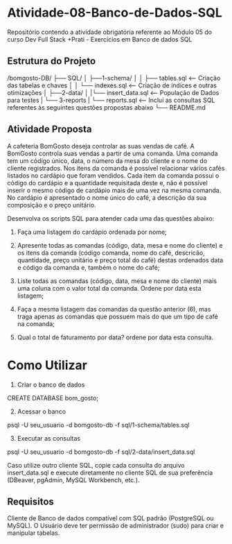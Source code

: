 # Atividade-08-Banco-de-Dados-SQL

Repositório contendo a atividade obrigatória referente ao Módulo 05 do curso Dev Full Stack +Prati - Exercícios em Banco de dados SQL

## Estrutura do Projeto

/bomgosto-DB/
├── SQL/
│ ├──1-schema/
│ │ ├── tables.sql <-- Criação das tabelas e chaves
│ │ └── indexes.sql <-- Criação de índices e outras otimizações
│ ├──2-data/
│ |└── insert_data.sql <-- População de Dados para testes
| └── 3-reports
| └── reports.sql <-- Inclui as consultas SQL referentes às seguintes questões propostas abaixo
└── README.md

## Atividade Proposta

A cafeteria BomGosto deseja controlar as suas vendas de café. A BomGosto controla suas vendas a partir de uma comanda. Uma comanda tem um código único, data, o número da mesa do cliente e o nome do cliente registrados. Nos itens da comanda é possível relacionar vários cafés listados no cardápio que foram vendidos. Cada item da comanda possui o código do cardápio e a quantidade requisitada deste e, não é possível inserir o mesmo código de cardápio mais de uma vez na mesma comanda. No cardápio é apresentado o nome único do café, a descrição da sua composição e o preço unitário.

Desenvolva os scripts SQL para atender cada uma das questões abaixo:

1. Faça uma listagem do cardápio ordenada por nome;

2. Apresente todas as comandas (código, data, mesa e nome do cliente) e os itens da comanda (código comanda, nome do café, descricão, quantidade, preço unitário e preço total do café) destas ordenados data e código da comanda e, também o nome do café;

3. Liste todas as comandas (código, data, mesa e nome do cliente) mais uma coluna com o valor total da comanda. Ordene por data esta listagem;

4. Faça a mesma listagem das comandas da questão anterior (6), mas traga apenas as comandas que possuem mais do que um tipo de café na comanda;

5. Qual o total de faturamento por data? ordene por data esta consulta.

# Como Utilizar

1. Criar o banco de dados

CREATE DATABASE bom_gosto;

2. Acessar o banco

psql -U seu_usuario -d bomgosto-db -f sql/1-schema/tables.sql

3. Executar as consultas

psql -U seu_usuario -d bomgosto-db -f sql/2-data/insert_data.sql

Caso utilize outro cliente SQL, copie cada consulta do arquivo insert_data.sql e execute diretamente no cliente SQL de sua preferência (DBeaver, pgAdmin, MySQL Workbench, etc.).

## Requisitos

Cliente de Banco de dados compatível com SQL padrão (PostgreSQL ou MySQL).
O Usuário deve ter permissão de administrador (sudo) para criar e manipular tabelas.
